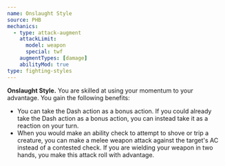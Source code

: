 ```yaml
---
name: Onslaught Style
source: PHB
mechanics:
  - type: attack-augment
    attackLimit:
      model: weapon
      special: twf
    augmentTypes: [damage]
    abilityMod: true
type: fighting-styles
---
```

__Onslaught Style.__ You are skilled at using your momentum to your advantage. You gain the following benefits:
- You can take the Dash action as a bonus action. If you could already take the Dash action as a bonus action, you can instead take it as a reaction on your turn.
- When you would make an ability check to attempt to shove or trip a creature, you can make a melee weapon attack against the target's AC instead of a contested check. If you are wielding your weapon in two hands, you make this attack roll with advantage.
